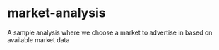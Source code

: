 # market-analysis
A sample analysis where we choose a market to advertise in based on available market data

